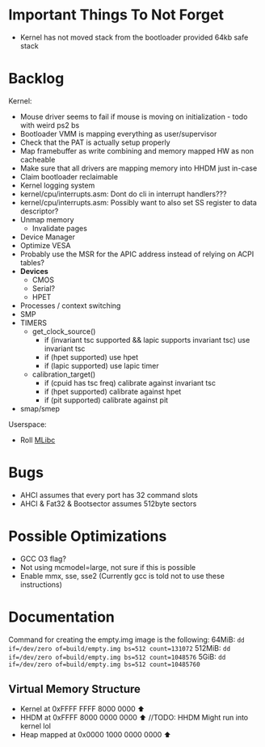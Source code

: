 # Important Things To Not Forget
- Kernel has not moved stack from the bootloader provided 64kb safe stack

# Backlog
Kernel:
  - Mouse driver seems to fail if mouse is moving on initialization - todo with weird ps2 bs
  - Bootloader VMM is mapping everything as user/supervisor
  - Check that the PAT is actually setup properly
  - Map framebuffer as write combining and memory mapped HW as non cacheable
  - Make sure that all drivers are mapping memory into HHDM just in-case
  - Claim bootloader reclaimable
  - Kernel logging system
  - kernel/cpu/interrupts.asm: Dont do cli in interrupt handlers???
  - kernel/cpu/interrupts.asm: Possibly want to also set SS register to data descriptor?
  - Unmap memory
    - Invalidate pages
  - Device Manager
  - Optimize VESA
  - Probably use the MSR for the APIC address instead of relying on ACPI tables?
  - **Devices**
    - CMOS
    - Serial?
    - HPET
  - Processes / context switching
  - SMP
  - TIMERS
    - get_clock_source()
      - if (invariant tsc supported && lapic supports invariant tsc) use invariant tsc
      - if (hpet supported) use hpet
      - if (lapic supported) use lapic timer
    - calibration_target()
      - if (cpuid has tsc freq) calibrate against invariant tsc
      - if (hpet supported) calibrate against hpet 
      - if (pit supported) calibrate against pit
  - smap/smep

Userspace:
  - Roll [MLibc](https://github.com/managarm/mlibc)

# Bugs
- AHCI assumes that every port has 32 command slots
- AHCI & Fat32 & Bootsector assumes 512byte sectors

# Possible Optimizations
- GCC O3 flag?
- Not using mcmodel=large, not sure if this is possible
- Enable mmx, sse, sse2 (Currently gcc is told not to use these instructions)

# Documentation
Command for creating the empty.img image is the following:
64MiB: `dd if=/dev/zero of=build/empty.img bs=512 count=131072`
512MiB: `dd if=/dev/zero of=build/empty.img bs=512 count=1048576`
5GiB: `dd if=/dev/zero of=build/empty.img bs=512 count=10485760`

## Virtual Memory Structure
- Kernel at                 0xFFFF FFFF 8000 0000 ⬆️
- HHDM at                   0xFFFF 8000 0000 0000 ⬆️ //TODO: HHDM Might run into kernel lol
- Heap mapped at            0x0000 1000 0000 0000 ⬆️